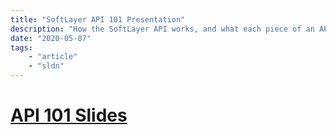 ```yaml
---
title: "SoftLayer API 101 Presentation"
description: "How the SoftLayer API works, and what each piece of an API call is for."
date: "2020-05-07"
tags:
    - "article"
    - "sldn"
---
```


# [API 101 Slides](/apiTraining.html)

